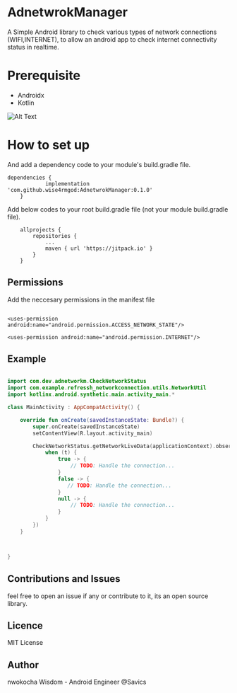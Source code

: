 # AdnetwrokManager
A Simple Android library to check various types of network connections (WIFI,INTERNET), to allow an android app to check internet connectivity status in realtime.

# Prerequisite
* Androidx
* Kotlin

![Alt Text](https://res.cloudinary.com/wise4rmgod/image/upload/v1585409145/ezgif.com-video-to-gif.gif)
 

# How to set up
And add a dependency code to your module's build.gradle file.
```
dependencies {
	        implementation 'com.github.wise4rmgod:AdnetwrokManager:0.1.0'
	}

```
Add below codes to your root build.gradle file (not your module build.gradle file).
```
	allprojects {
		repositories {
			...
			maven { url 'https://jitpack.io' }
		}
	}
```

## Permissions

Add the neccesary permissions in the manifest file

```

<uses-permission android:name="android.permission.ACCESS_NETWORK_STATE"/>

<uses-permission android:name="android.permission.INTERNET"/>

```
## Example

```kotlin

import com.dev.adnetworkm.CheckNetworkStatus
import com.example.refressh_networkconnection.utils.NetworkUtil
import kotlinx.android.synthetic.main.activity_main.*

class MainActivity : AppCompatActivity() {

    override fun onCreate(savedInstanceState: Bundle?) {
        super.onCreate(savedInstanceState)
        setContentView(R.layout.activity_main)

        CheckNetworkStatus.getNetworkLiveData(applicationContext).observe(this, Observer { t ->
            when (t) {
                true -> {
                    // TODO: Handle the connection...
                }
                false -> {
                   // TODO: Handle the connection...
                }
                null -> {
                    // TODO: Handle the connection...
                }
            }
        })
    }



}


```
## Contributions and Issues
feel free to open an issue if any or contribute to it, its an open source library.

## Licence
MIT License

## Author
nwokocha Wisdom - Android Engineer @Savics
